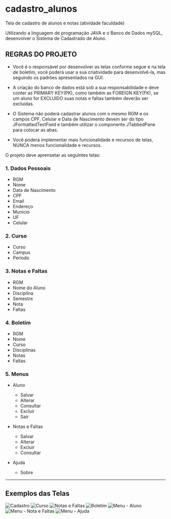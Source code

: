 # cadastro_alunos
Tela de cadastro de alunos e notas (atividade faculdade)

Utilizando a linguagem de programação JAVA e o Banco de Dados mySQL, desenvolver o Sistema de Cadastrado de Aluno. 

## REGRAS DO PROJETO

- Você é o responsável por desenvolver as telas conforme segue e na tela de boletim, você poderá usar a sua criatividade para desenvolvê-la, mas seguindo os padrões apresentados na GUI.

- A criação do banco de dados está sob a sua responsabilidade e deve conter as PRIMARY KEY(PK), como também as FOREIGN KEY(FK), se um aluno for EXCLUIDO suas notas e faltas também deverão ser excluídas.

- O Sistema não poderá cadastrar alunos com o mesmo RGM e os campos CPF, Celular e Data de Nascimento devem ser do tipo JFormattedTextField e também utilizar o componente JTabbedPane para colocar as abas.

- Você poderá implementar mais funcionalidade e recursos de telas, NUNCA menos funcionalidade e recursos.

O projeto deve aprensetar as seguintes telas:

### 1. Dados Pessoais
  - RGM
  - Nome
  - Data de Nascimento
  - CPF
  - Email
  - Endereço
  - Municio
  - UF
  - Celular
  
### 2. Curso
  - Curso
  - Campus
  - Período
  
### 3. Notas e Faltas
  - RGM
  - Nome do Aluno
  - Disciplina
  - Semestre
  - Nota
  - Faltas
  
### 4. Boletim
  - RGM
  - Nome
  - Curso
  - Disciplinas
  - Notas
  - Faltas

### 5. Menus
  - Aluno
    - Salvar
    - Alterar
    - Consultar
    - Excluir
    - Sair
    
  - Notas e Faltas
    - Salvar
    - Alterar
    - Excluir
    - Consultar
    
  - Ajuda
    - Sobre
------------------------------------------------------

## Exemplos das Telas

![Cadastro](https://github.com/athos005/unicid.cadastroAluno/blob/master/cadastro_alunos/Documenta%C3%A7%C3%A3o/Exemplo_Tela1.png)
![Curso](https://github.com/athos005/unicid.cadastroAluno/blob/master/cadastro_alunos/Documenta%C3%A7%C3%A3o/Exemplo_Tela2.png)
![Notas e Faltas](https://github.com/athos005/unicid.cadastroAluno/blob/master/cadastro_alunos/Documenta%C3%A7%C3%A3o/Exemplo_Tela3.png)
![Boletim](https://github.com/athos005/unicid.cadastroAluno/blob/master/cadastro_alunos/Documenta%C3%A7%C3%A3o/Exemplo_Tela4.png)
![Menu - Aluno](https://github.com/athos005/unicid.cadastroAluno/blob/master/cadastro_alunos/Documenta%C3%A7%C3%A3o/Exemplo_Tela5.png)
![Menu - Nota e Faltas](https://github.com/athos005/unicid.cadastroAluno/blob/master/cadastro_alunos/Documenta%C3%A7%C3%A3o/Exemplo_Tela6.png)
![Menu - Ajuda](https://github.com/athos005/unicid.cadastroAluno/blob/master/cadastro_alunos/Documenta%C3%A7%C3%A3o/Exemplo_Tela7.png)

